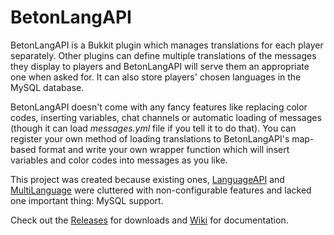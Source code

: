 # BetonLangAPI

BetonLangAPI is a Bukkit plugin which manages translations for each player separately. Other plugins can define
multiple translations of the messages they display to players and BetonLangAPI will serve them an appropriate one when
asked for. It can also store players' chosen languages in the MySQL database.

BetonLangAPI doesn't come with any fancy features like replacing color codes, inserting variables, chat channels or
automatic loading of messages (though it can load _messages.yml_ file if you tell it to do that). You can register your
own method of loading translations to BetonLangAPI's map-based format and write your own wrapper function which will
insert variables and color codes into messages as you like.

This project was created because existing ones, [LanguageAPI](https://github.com/XHawk87/LanguageAPI) and
[MultiLanguage](https://github.com/anerach/MultiLanguage) were cluttered with non-configurable features and lacked one
important thing: MySQL support.

Check out the [Releases](https://github.com/Co0sh/BetonLangAPI/releases) for downloads and
[Wiki](https://github.com/Co0sh/BetonLangAPI/wiki) for documentation.